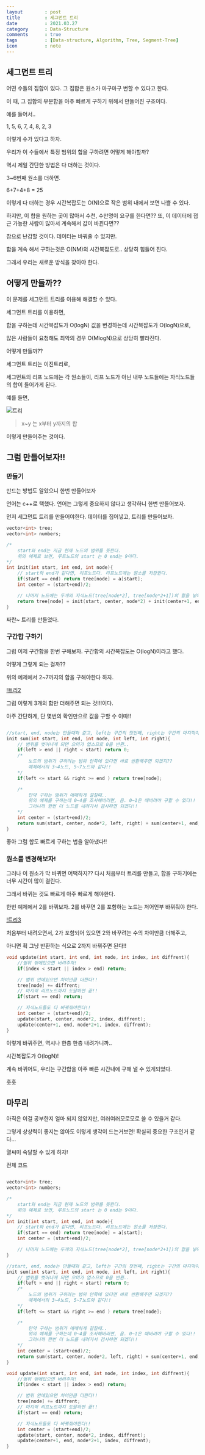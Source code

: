 ```yaml
---
layout        : post
title         : 세그먼트 트리
date          : 2021.03.27
category      : Data-Structure
comments      : true
tags          : [Data-structure, Algorithm, Tree, Segment-Tree]
icon          : note
---
```


## 세그먼트 트리

어떤 수들의 집합이 있다. 
그 집합은 원소가 마구마구 변할 수 있다고 한다.


이 때, 그 집합의 부분합을 아주 빠르게 구하기 위해서 만들어진 구조이다.

예를 들어서..

1, 5, 6, 7, 4, 8, 2, 3

이렇게 수가 있다고 하자.

우리가 이 수들에서 특정 범위의 합을 구하려면 어떻게 해야할까?


역시 제일 간단한 방법은 다 더하는 것이다.

3~6번째 원소를 더하면.

6+7+4+8 = 25

이렇게 다 더하는 경우 시간복잡도는 O(N)으로 작은 범위 내에서 보면 나쁠 수 있다.

하지만, 이 합을 원하는 곳이 많아서 수천, 수만명이 요구를 한다면??
또, 이 데이터에 접근 가능한 사람이 많아서 계속해서 값이 바뀐다면?? 

참으로 난감할 것이다. 데이터는 바꿔줄 수 있지만.

합을 계속 해서 구하는것은 O(NM)의 시간복잡도로.. 상당히 힘들어 진다.

그래서 우리는 새로운 방식을 찾아야 한다.

## 어떻게 만들까??

이 문제를 세그먼트 트리를 이용해 해결할 수 있다.

세그먼트 트리를 이용하면, 

합을 구하는데 시간복잡도가 O(logN)
값을 변경하는데 시간복잡도가 O(logN)으로,

많은 사람들이 요청해도 최악의 경우 O(MlogN)으로 상당히 빨라진다.

어떻게 만들까??

세그먼트 트리는 이진트리로,

세그먼트의 리프 노드에는 각 원소들이,
리프 노드가 아닌 내부 노드들에는 자식노드들의 합이 들어가게 된다.

예를 들면,

![트리](/style/image/segmentTree-1.png)
> x~y 는 x부터 y까지의 합


이렇게 만들어주는 것이다.


## 그럼 만들어보자!!

### 만들기

만드는 방법도 알았으니 한번 만들어보자

언어는 c++로 택했다.
언어는 그렇게 중요하지 않다고 생각하니 한번 만들어보자.

먼저 세그먼트 트리를 만들어야한다. 데이터를 집어넣고, 트리를 만들어보자.


```C++
vector<int> tree;
vector<int> numbers;

/*
    start와 end는 지금 현재 노드의 범위를 뜻한다. 
    위의 예제로 보면, 루트노드의 start 는 0 end는 9이다.
*/
int init(int start, int end, int node){
    // start와 end가 같다면, 리프노드다. 리프노드에는 원소를 저장한다.
    if(start == end) return tree[node] = a[start];
    int center = (start+end)/2;

    // 나머지 노드에는 두개의 자식노드(tree[node*2], tree[node*2+1])의 합을 넣어준다.
    return tree[node] = init(start, center, node*2) + init(center+1, end, node*2+1);
}
```

짜란~ 트리를 만들었다.

### 구간합 구하기

그럼 이제 구간합을 한번 구해보자. 구간합의 시간복잡도는 O(logN)이라고 했다.

어떻게 그렇게 되는 걸까??

위의 예제에서 2~7까지의 합을 구해야한다 하자.

[!트리2](/style/image/segementTree-2.png)

그럼 이렇게 3개의 합만 더해주면 되는 것!!!이다.

아주 간단하게, 단 몇번의 확인만으로 값을 구할 수 이따!!

```C++

//start, end, node는 만들때와 같고, left는 구간의 첫번째, right는 구간의 마지막이다.
init sum(int start, int end, int node, int left, int right){
    // 범위를 벗어나게 되면 으미가 업스므로 0을 반환..
    if(left > end || right < start) return 0;
    /*
        노드의 범위가 구하려는 범위 안쪽에 있다면 바로 반환해주면 되겠지??
        예제에서의 3~4노드, 5~7노드와 같다!!
    */
    if(left <= start && right >= end ) return tree[node];

    /* 
        만약 구하는 범위가 애매하게 걸칠때.. 
        위의 예제를 구하는데 0~4를 조사해버리면, 음. 0~1은 때버려야 구할 수 있다!!
        그러니까 한번 더 노드를 내려가서 검사하면 되겠다!!
    */
    int center = (start+end)/2;
    return sum(start, center, node*2, left, right) + sum(center+1, end, node*2+1, left, right);
}

```

좋아 그럼 합도 빠르게 구하는 법을 알아냈다!!

### 원소를 변경해보자!

그러나 이 원소가 막 바뀌면 어떡하지?? 
다시 처음부터 트리를 만들고, 합을 구하기에는 너무 시간이 많이 걸린다.

그래서 바뀌는 것도 빠르게 아주 빠르게 해야한다.

한번 예제에서 2를 바꿔보자.
2를 바꾸면 2를 포함하는 노드는 저어언부 바꿔줘야 한다.

[!트리3](/style/image/segmentTree-3.png)

처음부터 내려오면서, 2가 포함되어 있으면 2와 바꾸려는 수의 차이만큼 더해주고,

아니면 획 그냥 반환하는 식으로 2까지 바꿔주면 된다!!

```C++
void update(int start, int end, int node, int index, int diffrent){
    //범위 밖에있으면 버려주자!
    if(index < start || index > end) return;

    // 범위 안에있으면 차이만큼 더한다!!
    tree[node] += diffrent;
    // 마지막 리프노드까지 도달하면 끝!! 
    if(start == end) return;

    // 자식노드들도 다 바꿔줘야한다!!
    int center = (start+end)/2;
    update(start, center, node*2, index, diffrent);
    update(center+1, end, node*2+1, index, diffrent);
}

```

이렇게 바꿔주면, 역시나 한층 한층 내려가니까.. 

시간복잡도가 O(logN)! 

계속 바뀌어도, 우리는 구간합을 아주 빠른 시간내에 구해 낼 수 있게되었다.

훗훗

## 마무리

아직은 이걸 공부한지 얼마 되지 않았지만, 여러여러모로모로 쓸 수 있을거 같다.

그렇게 상상력이 좋지는 않아도 이렇게 생각이 드는거보면! 확실히 중요한 구조인거 같다...

열씨미 숙달할 수 있게 하자!



전체 코드
```C++

vector<int> tree;
vector<int> numbers;

/*
    start와 end는 지금 현재 노드의 범위를 뜻한다. 
    위의 예제로 보면, 루트노드의 start 는 0 end는 9이다.
*/
int init(int start, int end, int node){
    // start와 end가 같다면, 리프노드다. 리프노드에는 원소를 저장한다.
    if(start == end) return tree[node] = a[start];
    int center = (start+end)/2;

    // 나머지 노드에는 두개의 자식노드(tree[node*2], tree[node*2+1])의 합을 넣어준다.
}

//start, end, node는 만들때와 같고, left는 구간의 첫번째, right는 구간의 마지막이다.
init sum(int start, int end, int node, int left, int right){
    // 범위를 벗어나게 되면 으미가 업스므로 0을 반환..
    if(left > end || right < start) return 0;
    /*
        노드의 범위가 구하려는 범위 안쪽에 있다면 바로 반환해주면 되겠지??
        예제에서의 3~4노드, 5~7노드와 같다!!
    */
    if(left <= start && right >= end ) return tree[node];

    /* 
        만약 구하는 범위가 애매하게 걸칠때.. 
        위의 예제를 구하는데 0~4를 조사해버리면, 음. 0~1은 때버려야 구할 수 있다!!
        그러니까 한번 더 노드를 내려가서 검사하면 되겠다!!
    */
    int center = (start+end)/2;
    return sum(start, center, node*2, left, right) + sum(center+1, end, node*2+1, left, right);
}

void update(int start, int end, int node, int index, int diffrent){
    //범위 밖에있으면 버려주자!
    if(index < start || index > end) return;

    // 범위 안에있으면 차이만큼 더한다!!
    tree[node] += diffrent;
    // 마지막 리프노드까지 도달하면 끝!! 
    if(start == end) return;

    // 자식노드들도 다 바꿔줘야한다!!
    int center = (start+end)/2;
    update(start, center, node*2, index, diffrent);
    update(center+1, end, node*2+1, index, diffrent);
}
```
